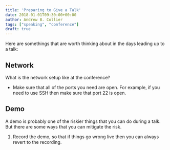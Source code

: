 ```yaml
---
title: 'Preparing to Give a Talk'
date: 2018-01-01T09:30:00+00:00
author: Andrew B. Collier
tags: ["speaking", "conference"]
draft: true
---
```


Here are somethings that are worth thinking about in the days leading up to a talk:

## Network

What is the network setup like at the conference?

- Make sure that all of the ports you need are open. For example, if you need to use SSH then make sure that port 22 is open.

## Demo

A demo is probably one of the riskier things that you can do during a talk. But there are some ways that you can mitigate the risk.

1. Record the demo, so that if things go wrong live then you can always revert to the recording.
